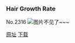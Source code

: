 ### Hair Growth Rate
No.2316
![图片不见了~~~](https://imgs.xkcd.com/comics/hair_growth_rate.png)

[原址](https://xkcd.com//2316) [下载](https://imgs.xkcd.com/comics/hair_growth_rate.png)

